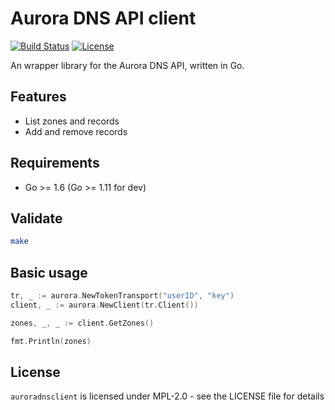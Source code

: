 Aurora DNS API client
=====================

[![Build Status](https://img.shields.io/travis/edeckers/auroradnsclient/master.svg?maxAge=2592000&style=flat-square)](https://travis-ci.org/edeckers/auroradnsclient)
[![License](https://img.shields.io/github/license/edeckers/auroradnsclient.svg?maxAge=2592000&style=flat-square)](https://www.mozilla.org/en-US/MPL/2.0)

An wrapper library for the Aurora DNS API, written in Go.

## Features

* List zones and records
* Add and remove records

## Requirements

* Go >= 1.6 (Go >= 1.11 for dev)

## Validate

```bash
make
```

## Basic usage

```go
tr, _ := aurora.NewTokenTransport("userID", "key")
client, _ := aurora.NewClient(tr.Client())

zones, _, _ := client.GetZones()

fmt.Println(zones)
```

## License

`auroradnsclient` is licensed under MPL-2.0 - see the LICENSE file for details
